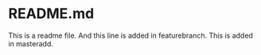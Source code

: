 # README.md

This is a readme file. 
And this line is added in featurebranch. 
This is added in masteradd.
